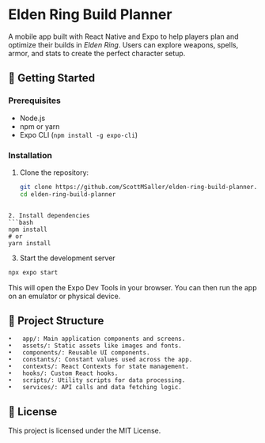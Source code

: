 # Elden Ring Build Planner

A mobile app built with React Native and Expo to help players plan and optimize their builds in *Elden Ring*. Users can explore weapons, spells, armor, and stats to create the perfect character setup.

## 🚀 Getting Started

### Prerequisites

- Node.js
- npm or yarn
- Expo CLI (`npm install -g expo-cli`)

### Installation

1. Clone the repository:

   ```bash
   git clone https://github.com/ScottMSaller/elden-ring-build-planner.git
   cd elden-ring-build-planner
```

2. Install dependencies
```bash
npm install
# or
yarn install
```

3. Start the development server
```bash
npx expo start
```

This will open the Expo Dev Tools in your browser. You can then run the app on an emulator or physical device.

## 🧱 Project Structure
	•	app/: Main application components and screens.
	•	assets/: Static assets like images and fonts.
	•	components/: Reusable UI components.
	•	constants/: Constant values used across the app.
	•	contexts/: React Contexts for state management.
	•	hooks/: Custom React hooks.
	•	scripts/: Utility scripts for data processing.
	•	services/: API calls and data fetching logic.

## 📄 License

This project is licensed under the MIT License.